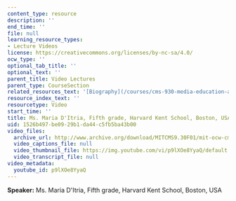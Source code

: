 ```yaml
---
content_type: resource
description: ''
end_time: ''
file: null
learning_resource_types:
- Lecture Videos
license: https://creativecommons.org/licenses/by-nc-sa/4.0/
ocw_type: ''
optional_tab_title: ''
optional_text: ''
parent_title: Video Lectures
parent_type: CourseSection
related_resources_text: '[Biography](/courses/cms-930-media-education-and-the-marketplace-fall-2001/video_galleries/video-lectures/biography#mdi)'
resource_index_text: ''
resourcetype: Video
start_time: ''
title: Ms. Maria D'Itria, Fifth grade, Harvard Kent School, Boston, USA
uid: 1526b497-be09-29b1-da44-c5fb5ba43b00
video_files:
  archive_url: http://www.archive.org/download/MITCMS9.30F01/mit-ocw-cms930-maria-03jul2003-220k.mp4
  video_captions_file: null
  video_thumbnail_file: https://img.youtube.com/vi/p9lXOe8YyaQ/default.jpg
  video_transcript_file: null
video_metadata:
  youtube_id: p9lXOe8YyaQ
---
```


**Speaker:** Ms. Maria D'Itria, Fifth grade, Harvard Kent School, Boston, USA

